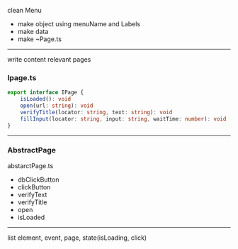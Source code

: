 clean Menu 
- make object using menuName and Labels 
- make data 
- make ~Page.ts 
---
write content relevant pages 

### Ipage.ts 

```typescript 
export interface IPage { 
	isLoaded(): void 
	open(url: string): void 
	verifyTitle(locator: string, text: string): void 
	fillInput(locator: string, input: string, waitTime: number): void 
}
```

---

### AbstractPage

abstarctPage.ts 
- dbClickButton
- clickButton
- verifyText 
- verifyTitle
- open 
- isLoaded

-----


list element, event, page, state(isLoading, click)
